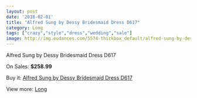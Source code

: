 ```yaml
---
layout: post
date: '2018-02-01'
title: "Alfred Sung by Dessy Bridesmaid Dress D617"
category: Long
tags: ["crazy","style","dress","wedding","sale"]
image: http://img.eudances.com/5574-thickbox_default/alfred-sung-by-dessy-bridesmaid-dress-d617.jpg
---
```

Alfred Sung by Dessy Bridesmaid Dress D617

On Sales: **$258.99**
<a href="https://www.eudances.com/en/long/1921-alfred-sung-by-dessy-bridesmaid-dress-d617.html"><amp-img layout="responsive" width="600" height="600" src="//img.eudances.com/5574-thickbox_default/alfred-sung-by-dessy-bridesmaid-dress-d617.jpg" alt="Alfred Sung by Dessy Bridesmaid Dress D617 0" /></a>
<a href="https://www.eudances.com/en/long/1921-alfred-sung-by-dessy-bridesmaid-dress-d617.html"><amp-img layout="responsive" width="600" height="600" src="//img.eudances.com/5575-thickbox_default/alfred-sung-by-dessy-bridesmaid-dress-d617.jpg" alt="Alfred Sung by Dessy Bridesmaid Dress D617 1" /></a>

Buy it: [Alfred Sung by Dessy Bridesmaid Dress D617](https://www.eudances.com/en/long/1921-alfred-sung-by-dessy-bridesmaid-dress-d617.html "Alfred Sung by Dessy Bridesmaid Dress D617")

View more: [Long](https://www.eudances.com/en/21-long "Long")